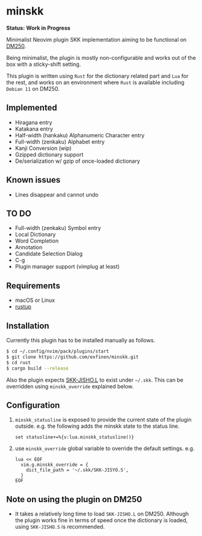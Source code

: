 # minskk

**Status:** **Work in Progress**

Minimalist Neovim plugin SKK implementation aiming to be functional on [DM250](https://www.kingjim.co.jp/pomera/dm250/).

Being minimalist, the plugin is mostly non-configurable and works out of the box with a sticky-shift setting.

This plugin is written using `Rust` for the dictionary related part and `Lua` for the rest, and works on an environment where `Rust` is available including `Debian 11` on DM250.

## Implemented
- Hiragana entry
- Katakana entry
- Half-width (hankaku) Alphanumeric Character entry
- Full-width (zenkaku) Alphabet entry
- Kanji Conversion (wip)
- Gzipped dictionary support
- De/serialization w/ gzip of once-loaded dictionary

## Known issues
- Lines disappear and cannot undo

## TO DO
- Full-width (zenkaku) Symbol entry
- Local Dictionary
- Word Completion
- Annotation
- Candidate Selection Dialog
- C-g
- Plugin manager support (vimplug at least)

## Requirements
- macOS or Linux
- [rustup](https://rustup.rs/)

## Installation
Currently this plugin has to be installed manually as follows.

```bash
$ cd ~/.config/nvim/pack/plugins/start
$ git clone https://github.com/exfinen/minskk.git
$ cd rust
$ cargo build --release
```

Also the plugin expects [SKK-JISHO.L](http://openlab.jp/skk/dic/SKK-JISYO.L.gz) to exist under `~/.skk`. This can be overridden using `minskk_override` explained below.

## Configuration
1. `minskk_statusline` is exposed to provide the current state of the plugin outside. e.g. the following adds the minskk state to the status line.

   ```vim
   set statusline+=%{v:lua.minskk_statusline()}
   ```

2. use `minskk_override` global variable to override the default settings. e.g. 

   ```vim
   lua << EOF
     vim.g.minskk_override = {
       dict_file_path = '~/.skk/SKK-JISYO.S',
     }
   EOF
   ```

## Note on using the plugin on DM250
- It takes a relatively long time to load `SKK-JISHO.L` on DM250. Although the plugin works fine in terms of speed once the dictionary is loaded, using `SKK-JISHO.S` is recommended.
